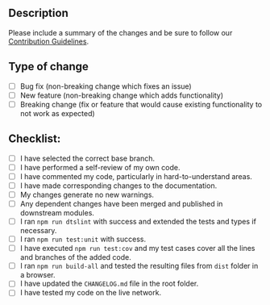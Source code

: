 ## Description

Please include a summary of the changes and be sure to follow our [Contribution Guidelines](../CONTRIBUTIONS.md).

<!--
Optional if an issue is fixed:
Fixes #(issue)
-->

## Type of change

<!-- Please delete options that are not relevant. -->

- [ ] Bug fix (non-breaking change which fixes an issue)
- [ ] New feature (non-breaking change which adds functionality)
- [ ] Breaking change (fix or feature that would cause existing functionality to not work as expected)

## Checklist:

- [ ] I have selected the correct base branch.
- [ ] I have performed a self-review of my own code.
- [ ] I have commented my code, particularly in hard-to-understand areas.
- [ ] I have made corresponding changes to the documentation.
- [ ] My changes generate no new warnings.
- [ ] Any dependent changes have been merged and published in downstream modules.
- [ ] I ran `npm run dtslint` with success and extended the tests and types if necessary.
- [ ] I ran `npm run test:unit` with success.
- [ ] I have executed `npm run test:cov` and my test cases cover all the lines and branches of the added code.
- [ ] I ran `npm run build-all` and tested the resulting files from  `dist` folder in a browser.
- [ ] I have updated the `CHANGELOG.md` file in the root folder.
- [ ] I have tested my code on the live network.
